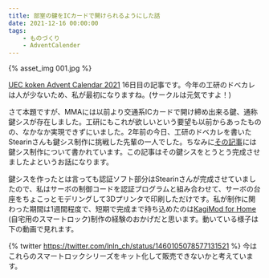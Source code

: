 ```yaml
---
title: 部室の鍵をICカードで開けられるようにした話
date: 2021-12-16 00:00:00
tags:
    - ものづくり
    - AdventCalender
---
```


{% asset_img 001.jpg %}

[UEC koken Advent Calendar 2021](https://adventar.org/calendars/6604) 16日目の記事です。今年の工研のドベカレは人が少ないため、私が最初になりますね。(サークルは元気ですよ！)

さて本題ですが、MMAには以前より交通系ICカードで開け締め出来る鍵、通称鍵シスが存在しました。工研にもこれが欲しいという要望も以前からあったものの、なかなか実現できずにいました。2年前の今日、工研のドベカレを書いたStearinさんも鍵シス制作に挑戦した先輩の一人でした。ちなみに[その記事](https://stea.hatenablog.com/entry/2019/12/18/013040)には鍵シス制作について書かれています。この記事はその鍵シスをとうとう完成させましたよというお話になります。

<!-- more -->

鍵シスを作ったとは言っても認証ソフト部分はStearinさんが完成させていましたので、私はサーボの制御コードを認証プログラムと組み合わせて、サーボの台座をちょこっとモデリングして3Dプリンタで印刷しただけです。私が制作に関わった期間は1週間程度で、短期で完成まで持ち込めたのは[KagiMod for Home](https://lnln.dev/works/KagiMod/) (自宅用のスマートロック)制作の経験のおかげだと思います。動いている様子は下の動画で見れます。

{% twitter https://twitter.com/lnln_ch/status/1460105078577131521 %}
今はこれらのスマートロックシリーズをキット化して販売できないかと考えています。
